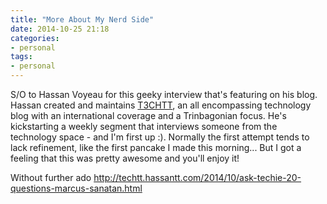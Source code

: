 ```yaml
---
title: "More About My Nerd Side"
date: 2014-10-25 21:18
categories:
- personal
tags:
- personal
---
```


S/O to Hassan Voyeau for this geeky interview that's featuring on his blog. Hassan created and maintains [T3CHTT](http://techtt.hassantt.com), an all encompassing technology blog with an international coverage and a Trinbagonian focus. He's kickstarting a weekly segment that interviews someone from the technology space - and I'm first up :). Normally the first attempt tends to lack refinement, like the first pancake I made this morning... But I got a feeling that this was pretty awesome and you'll enjoy it!

Without further ado http://techtt.hassantt.com/2014/10/ask-techie-20-questions-marcus-sanatan.html
